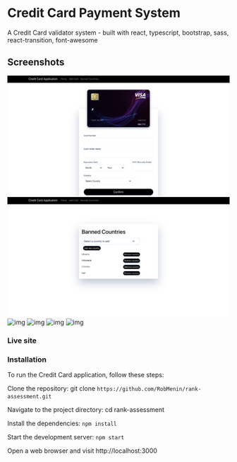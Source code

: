 # Credit Card Payment System

A Credit Card validator system - built with react, typescript, bootstrap, sass, react-transition, font-awesome

## Screenshots

![img](./addcard.png)
![img](./bannedcountries.png)
![img](./homepage)
![img](./mobileadd)
![img](./mobilebanned)
![img](./mobilehome)

### Live site

### Installation

To run the Credit Card application, follow these steps:

Clone the repository: git clone `https://github.com/RobMenin/rank-assessment.git`

Navigate to the project directory: cd rank-assessment

Install the dependencies: `npm install`

Start the development server: `npm start`

Open a web browser and visit http://localhost:3000
